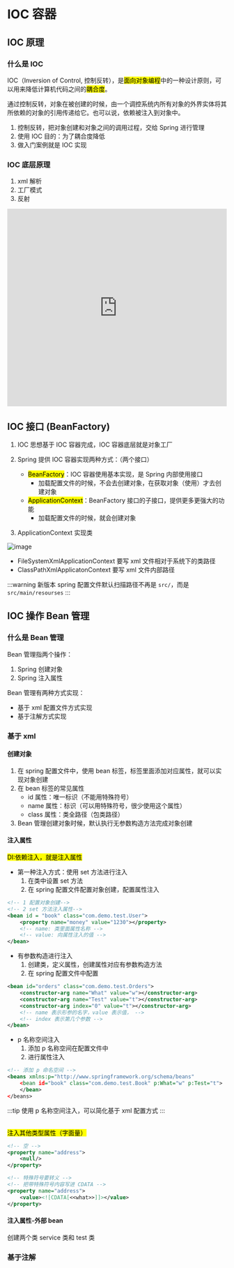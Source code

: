 # IOC 容器


## IOC 原理

### 什么是 IOC

IOC（Inversion of Control, 控制反转），是<mark>面向对象编程</mark>中的一种设计原则，可以用来降低计算机代码之间的<mark>耦合度</mark>。

通过控制反转，对象在被创建的时候，由一个调控系统内所有对象的外界实体将其所依赖的对象的引用传递给它。也可以说，依赖被注入到对象中。


1. 控制反转，把对象创建和对象之间的调用过程，交给 Spring 进行管理
2. 使用 IOC 目的：为了耦合度降低
3. 做入门案例就是 IOC 实现

### IOC 底层原理


1. xml 解析
2. 工厂模式
3. 反射


<iframe frameborder="0" style="width:100%;height:453px;" src="https://viewer.diagrams.net/?tags=%7B%7D&highlight=0000ff&edit=_blank&layers=1&nav=1&title=IOCBaseTheory.drawio#R7Vttd6I4FP41nNP5UA4IgnwExdnZ3dmZM92Z2e43ClGZInFjrLq%2Ffu9NgoBgbaetta49PZVcktyXPLl5LlLN6k9X71k0m3ykCcm0jpGsNGugdTq9jgl%2FUbCWAtt2pGDM0kSKzFJwlf5LlNBQ0kWakHmtI6c04%2BmsLoxpnpOY12QRY3RZ7zaiWV3rLBqThuAqjrKm9Hua8EnhllvKfyHpeFJoNh1P3plGRWflyXwSJXRZEVmhZvUZpVxeTVd9kmHsirjIccMddzeGMZLzhwz47fv1t%2Bn13zH9evnDuQmzj5%2B%2B%2FHpp2so4vi48JgkEQDUp4xM6pnmUhaU0YHSRJwSnNaBV9vmd0hkITRD%2BIJyv1WpGC05BNOHTTN0Fi9n6LzVeNK6xoXeL5mBVvTlYq9aI5rxPM8qEpdZwaMAPyCG0M9SUpfktDlqlXMyuG66t2lKB5zmqXWrAxrrS%2BExYOiWcMCVrxlmFfk4XLCb3BVfhNWJjwu%2FppxCDga8oUKv4nlCwhq2hAyNZxNO7OjIjBfDxpp8a6jMWrSsdZjTN%2Bbwy82cUQIdVsePUjGqnApbreGr0N57U37ZqeIULaXHRqrheigSmH4NvqfIuyhYqbA2819G8nKScXM0isbBLSGl15O4Ewx1hnKzuXb4iJdbD4Knmsswumy6TamYp8kjbgleC%2BPgY2S0xcjJQGyTpXS1Wzj8LzFZB7WqsPsWI%2BSzKW4fcRPHtWIT6MpY72Ee78pSnUdY6ZT%2BL5gBX4%2BucsCvC7lJYEoiBu9EFzkp1dRNALOyuS1%2FVlb1TCtRdziXscLYZI7tmgsTn1d2tRoGsSLzg5OLdOVZ7Y3VAVQjiP8kc0yGXH0KRAPcw4hT2sQ6HBHaBpdtr8XndDqQKF0uPkqS2KDesZT3Oy9SIgjs4iYiVbjzQ6C2CAbwA5RUWMeeM3pKCyeY0xwiP0izbEkVZOs6R15IRzoAcI4XSxFfiaZokgpC3kZY6rXkG3uLVeYtpthAXr4W4uC%2FFWzaF1WNql61S4flKmU3jaaVMWbt4HVOr1y497XC1i%2Fumahen2zt8beEeX21hG8dWXPTOxcXpnOiSCJ3jdEQEVdf181KcSej%2FhYTa5rGxUO%2F4WIDp1INkuc0g2fZBaUCxTMfMA4ZRzKmI4%2Fl8uz%2BpzhY3WRoLJUDqYxU%2F9XyrfIx1DuQREYUrztJ8DDPECPlvYh8WTyGFSAu7WmBqXqiFjgZFgu%2BiBC6CPnY8fFCwREbjNlVyOZM1Gol6uWXyIfya%2BgryadhDH3wL%2FQGvPKOiT879ZtnASSK0yMWx%2BpTYFFJ9RNkf0ZRclOCVD2TfFi47uhZ6uKU8H9EZDLWe3GRwMRD7z9B6tpD0NC8QkkALfLzwh1rgiVGm5pt7oPymqe5JgpsRvmCo5KI4Kt8VUNdzsvyQw1Gax%2BT8PcO5xHuw0adZ4pnuVvXS8hBzUwYepMQz294i2X8WGIbntZ8FTjTF0EnIEoEgZUDRV35JXBkpR%2BQ385k89%2BQhWR0S06mekCnVSy6uRrVohThIxVtdSoXtx8srV7adTreGjU5LZWu1YcN%2BMWx0mtgIgXX28Te0taCH5z0wUH%2Bg%2BV30BJkpkICuOPJdLQC5oNyeI9iALY58RwuHSLx7%2FbbOTX7gIqWQ1GGbKBxhltj68kttlOdBSHfrrTS75QGR24IQ68UQYv1U9tjJJGvo8gVCCnSVmGljkIEr%2BsCtUOsJlAJCggfv9VMHjl1PLZb12sDp%2FOyx0w6cD5%2F6CiCQKhoHyr3lxL5TzvPacNpEHOC0hzkJb%2FWx6ukEOwr1oKUseoqNu6qyxrmq6jLcOo3kDZkYPEWTbMzE4NQOk2QSR4fALbDdxFnxkYqD3oB%2FsDnRLR8lb2Cfbd5OeIZ9tvUaSUt6tozn2WXQLN%2Bul1%2F6l%2F%2BiYIX%2FAQ%3D%3D"></iframe>



## IOC 接口 (BeanFactory)
1. IOC 思想基于 IOC 容器完成，IOC 容器底层就是对象工厂
2. Spring 提供 IOC 容器实现两种方式：（两个接口）
    - <mark>BeanFactory</mark>：IOC 容器使用基本实现，是 Spring 内部使用接口
        - 加载配置文件的时候，不会去创建对象，在获取对象（使用）才去创建对象
    - <mark>ApplicationContext</mark>：BeanFactory 接口的子接口，提供更多更强大的功能
        - 加载配置文件的时候，就会创建对象

3. ApplicationContext 实现类





![image](https://user-images.githubusercontent.com/94043894/172037940-2215e451-a841-4161-927c-3cd4355c4c32.png)

- FileSystemXmlApplicationContext 要写 xml 文件相对于系统下的类路径
- ClassPathXmlApplicatonContext 要写 xml 文件内部路径

:::warning
新版本 spring 配置文件默认扫描路径不再是 `src/`，而是 `src/main/resourses`
:::





## IOC 操作 Bean 管理
### 什么是 Bean 管理

Bean 管理指两个操作：
1. Spring 创建对象
2. Spring 注入属性

Bean 管理有两种方式实现：
- 基于 xml 配置文件方式实现
- 基于注解方式实现

### 基于 xml

#### 创建对象

1. 在 spring 配置文件中，使用 bean 标签，标签里面添加对应属性，就可以实现对象创建
2. 在 bean 标签的常见属性
    - id 属性：唯一标识（不能用特殊符号）
    - name 属性：标识（可以用特殊符号，很少使用这个属性）
    - class 属性：类全路径（包类路径）
3. Bean 管理创建对象时候，默认执行无参数构造方法完成对象创建


#### 注入属性

<mark>
DI:依赖注入，就是注入属性
</mark>

- 第一种注入方式：使用 set 方法进行注入
    1. 在类中设置 set 方法
    2. 在 spring 配置文件配置对象创建，配置属性注入



```xml
<!-- 1 配置对象创建-->
<!-- 2 set 方法注入属性-->
<bean id = "book" class="com.demo.test.User">
    <property name="money" value="1230"></property>
    <!-- name: 类里面属性名称 -->
    <!-- value: 向属性注入的值 -->
</bean>

```


- 有参数构造进行注入
    1. 创建类，定义属性，创建属性对应有参数构造方法
    2. 在 spring 配置文件中配置


```xml
<bean id="orders" class="com.demo.test.Orders">
    <constructor-arg name="What" value="w"></constructor-arg>
    <constructor-arg name="Test" value="t"></constructor-arg>
    <constructor-arg index="0" value="t"></constructor-arg>
    <!-- name 表示形参的名字，value 表示值， -->
    <!-- index 表示第几个参数 -->
</bean>
```

- p 名称空间注入
    1. 添加 p 名称空间在配置文件中
    2. 进行属性注入



```xml
<!-- 添加 p 命名空间 -->
<beans xmlns:p="http://www.springframework.org/schema/beans"
    <bean id="book" class="com.demo.test.Book" p:What="w" p:Test="t">
    </bean>
</beans>
```


:::tip
使用 p 名称空间注入，可以简化基于 xml 配置方式
:::

<br>

<mark>
注入其他类型属性（字面量）
</mark>

<br>

```xml
<!-- 空 -->
<property name="address">
    <null/>
</property>

<!-- 特殊符号要转义 -->
<!-- 把带特殊符号内容写进 CDATA -->
<property name="address">
    <value><![CDATA[<<what>>]]></value>
</property>
```


#### 注入属性-外部 bean

创建两个类 service 类和 test 类





### 基于注解

